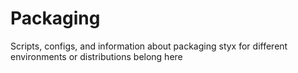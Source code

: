 # Packaging

Scripts, configs, and information about packaging styx for different environments or distributions belong here
